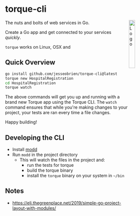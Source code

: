 # torque-cli

<img alt="Logo" align="right" src="https://i.imgur.com/lfT6T9E.png" width="20%" />

The nuts and bolts of web services in Go.

Create a Go app and get connected to your services _quickly_.

`torque` works on Linux, OSX and

## Quick Overview

```sh
go install github.com/jesseobrien/torque-cli@latest
torque new HospitalRegistration
cd HospitalRegistration
torque watch
```

The above commands will get you up and running with a brand new Torque app using the Torque CLI. The `watch` command ensures that while you're making changes to your project, your tests are ran every time a file changes.

Happy building!

## Developing the CLI

- Install [modd](https://github.com/cortesi/modd)
- Run `modd` in the project directory
  - This will watch the files in the project and:
    - run the tests for torque
    - build the torque binary
    - install the `torque` binary on your system in `~/bin`

## Notes

- https://eli.thegreenplace.net/2019/simple-go-project-layout-with-modules/
